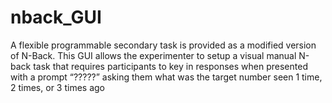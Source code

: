 # nback_GUI
A flexible programmable secondary task is provided as a modified version of N-Back. This GUI allows the experimenter to setup a visual manual N-back task that requires participants to key in responses when presented with a prompt “?????” asking them what was the target number seen 1 time, 2 times, or 3 times ago

